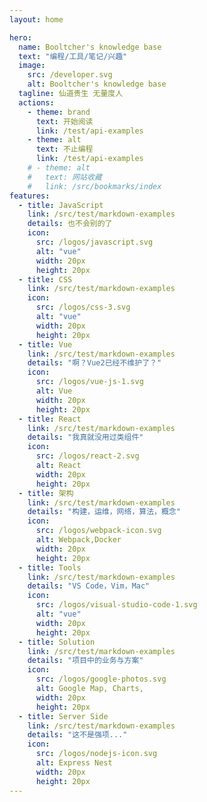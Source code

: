 ```yaml
---
layout: home

hero:
  name: Booltcher's knowledge base
  text: "编程/工具/笔记/兴趣"
  image:
    src: /developer.svg
    alt: Booltcher's knowledge base
  tagline: 仙道贵生 无量度人
  actions:
    - theme: brand
      text: 开始阅读
      link: /test/api-examples
    - theme: alt
      text: 不止编程
      link: /test/api-examples
    # - theme: alt
    #   text: 网站收藏
    #   link: /src/bookmarks/index
features:
  - title: JavaScript
    link: /src/test/markdown-examples
    details: 也不会别的了
    icon:
      src: /logos/javascript.svg
      alt: "vue"
      width: 20px
      height: 20px
  - title: CSS
    link: /src/test/markdown-examples
    icon:
      src: /logos/css-3.svg
      alt: "vue"
      width: 20px
      height: 20px
  - title: Vue
    link: /src/test/markdown-examples
    details: "啊？Vue2已经不维护了？"
    icon:
      src: /logos/vue-js-1.svg
      alt: Vue
      width: 20px
      height: 20px
  - title: React
    link: /src/test/markdown-examples
    details: "我真就没用过类组件"
    icon:
      src: /logos/react-2.svg
      alt: React
      width: 20px
      height: 20px
  - title: 架构
    link: /src/test/markdown-examples
    details: "构建，运维，网络，算法，概念"
    icon:
      src: /logos/webpack-icon.svg
      alt: Webpack,Docker
      width: 20px
      height: 20px
  - title: Tools
    link: /src/test/markdown-examples
    details: "VS Code，Vim，Mac"
    icon:
      src: /logos/visual-studio-code-1.svg
      alt: "vue"
      width: 20px
      height: 20px
  - title: Solution
    link: /src/test/markdown-examples
    details: "项目中的业务与方案"
    icon:
      src: /logos/google-photos.svg
      alt: Google Map, Charts,
      width: 20px
      height: 20px
  - title: Server Side
    link: /src/test/markdown-examples
    details: "这不是强项..."
    icon:
      src: /logos/nodejs-icon.svg
      alt: Express Nest
      width: 20px
      height: 20px
---
```


<!-- <div class="flex flex-items-center w-full justify-center mt-12 pb-12 text-3">
  本文总阅读量 <span id="busuanzi_page_pv"></span> 次 
  本文总访客量 <span id="busuanzi_page_uv"></span> 人 
  本站总访问量 <span id="busuanzi_site_pv"></span> 次
  本站总访客数 <span id="busuanzi_site_uv"></span> 人
</div> -->
